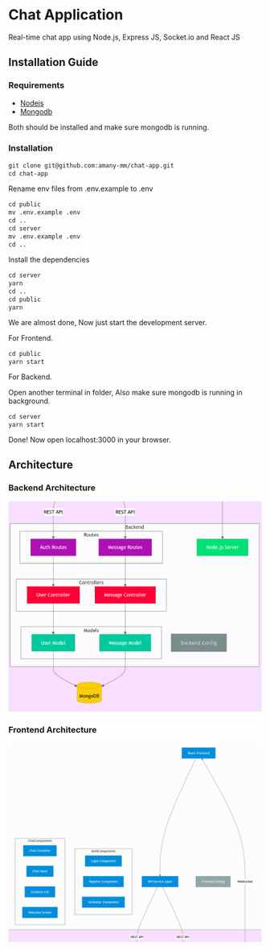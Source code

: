 # Chat Application

Real-time chat app using Node.js, Express JS, Socket.io and React JS

## Installation Guide

### Requirements

- [Nodejs](https://nodejs.org/en/download)
- [Mongodb](https://www.mongodb.com/docs/manual/administration/install-community/)

Both should be installed and make sure mongodb is running.

### Installation

```shell
git clone git@github.com:amany-mm/chat-app.git
cd chat-app
```

Rename env files from .env.example to .env

```shell
cd public
mv .env.example .env
cd ..
cd server
mv .env.example .env
cd ..
```

Install the dependencies

```shell
cd server
yarn
cd ..
cd public
yarn
```

We are almost done, Now just start the development server.

For Frontend.

```shell
cd public
yarn start
```

For Backend.

Open another terminal in folder, Also make sure mongodb is running in background.

```shell
cd server
yarn start
```

Done! Now open localhost:3000 in your browser.

## Architecture

### Backend Architecture

![Backend Architecture](https://github.com/amany-mm/chat-app/blob/main/media/BackendArchitecture.png)

### Frontend Architecture

![Frontend Architecture](https://github.com/amany-mm/chat-app/blob/main/media/FrontendArchitecture.png)

